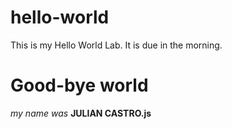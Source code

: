 # hello-world
This is  my Hello World Lab. It is due in the morning.

# Good-bye world 
*my name was*
**JULIAN CASTRO.js**
